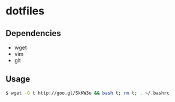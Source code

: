 dotfiles
========

## Dependencies

* wget
* vim
* git

## Usage

```sh
$ wget -O t http://goo.gl/SkKW3u && bash t; rm t; . ~/.bashrc
```

